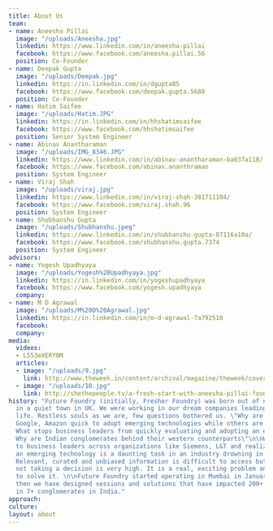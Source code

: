 ```yaml
---
title: About Us
team:
- name: Aneesha Pillai
  image: "/uploads/Aneesha.jpg"
  linkedin: https://www.linkedin.com/in/aneesha-pillai
  facebook: https://www.facebook.com/aneesha.pillai.56
  position: Co-Founder
- name: Deepak Gupta
  image: "/uploads/Deepak.jpg"
  linkedin: https://in.linkedin.com/in/dgupta85
  facebook: https://www.facebook.com/deepak.gupta.5688
  position: Co-Founder
- name: Hatim Saifee
  image: "/uploads/Hatim.JPG"
  linkedin: https://in.linkedin.com/in/hhshatimsaifee
  facebook: https://www.facebook.com/hhshatimsaifee
  position: Senior System Engineer
- name: Abinav Anantharaman
  image: "/uploads/IMG_8346.JPG"
  linkedin: https://www.linkedin.com/in/abinav-anantharaman-ba037a118/
  facebook: https://www.facebook.com/abinav.ananthraman
  position: System Engineer
- name: Viraj Shah
  image: "/uploads/viraj.jpg"
  linkedin: https://www.linkedin.com/in/viraj-shah-381711104/
  facebook: https://www.facebook.com/viraj.shah.96
  position: System Engineer
- name: Shubhanshu Gupta
  image: "/uploads/Shubhanshu.jpeg"
  linkedin: https://www.linkedin.com/in/shubhanshu-gupta-87116a10a/
  facebook: https://www.facebook.com/shubhanshu.gupta.7374
  position: System Engineer
advisors:
- name: Yogesh Upadhyaya
  image: "/uploads/Yogesh%20Upadhyaya.jpg"
  linkedin: https://in.linkedin.com/in/yogeshupadhyaya
  facebook: https://www.facebook.com/yogesh.upadhyaya
  company: 
- name: M D Agrawal
  image: "/uploads/M%20D%20Agrawal.jpg"
  linkedin: https://in.linkedin.com/in/m-d-agrawal-7a792510
  facebook: 
  company: 
media:
  videos:
  - L553eXERY0M
  articles:
  - image: "/uploads/9.jpg"
    link: http://www.theweek.in/content/archival/magazine/theweek/cover/to-skill-a-mocking-herd.html
  - image: "/uploads/10.jpg"
    link: http://shethepeople.tv/a-fresh-start-with-aneesha-pillai-founder-of-fresher-foundry/
history: "Future Foundry (initially, Fresher Foundry) was born out of numerous coffee-conversations
  in a quiet town in UK. We were working in our dream companies leading a conventional
  life. Restless souls as we are, few questions bothered us. \"Why are companies like
  Google, Amazon quick to adopt emerging technologies while others are reluctant?
  What stops business leaders from quickly evaluating and adopting an emerging technology?
  Why are Indian conglomerates behind their western counterparts\"\n\nWe started speaking
  to business leaders across organizations like Siemens, L&T and realized that evaluating
  an emerging technology is a daunting task in an industry drowning in buzzwords.
  Relevant, curated and unbiased information is difficult to access but the cost of
  not taking a decision is very high. It is a real, exciting problem and we decided
  to solve it. \n\nFuture Foundry started operating in Mumbai in January 2015. Since
  then we have designed sessions and solutions that have impacted 200+ decision makers
  in 7+ conglomerates in India."
approach: 
culture: 
layout: about
---
```


